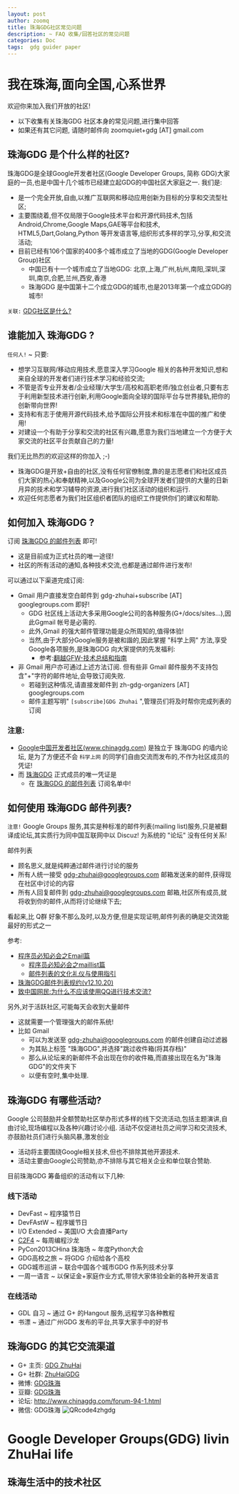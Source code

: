 ```yaml
---
layout: post
author: zoomq
title: 珠海GDG社区常见问题
description: ~ FAQ 收集/回答社区的常见问题
categories: Doc
tags:  gdg guider paper
---
```

# 我在珠海,面向全国,心系世界

欢迎你来加入我们开放的社区!

- 以下收集有关珠海GDG 社区本身的常见问题,进行集中回答
- 如果还有其它问题, 请随时邮件向 zoomquiet+gdg [AT] gmail.com

## 珠海GDG 是个什么样的社区?

珠海GDG是全球Google开发者社区(Google Developer Groups, 简称 GDG)大家庭的一员,也是中国十几个城市已经建立起GDG的中国社区大家庭之一. 我们是:

- 是一个完全开放,自由,以推广互联网和移动应用创新为目标的分享和交流型社区;
- 主要围绕着,但不仅局限于Google技术平台和开源代码技术,包括Android,Chrome,Google Maps,GAE等平台和技术, HTML5,Dart,Golang,Python 等开发语言等,组织形式多样的学习,分享,和交流活动;
- 目前已经有106个国家的400多个城市成立了当地的GDG(Google Developer Group)社区
    - 中国已有十一个城市成立了当地GDG: 北京,上海,广州,杭州,南阳,深圳,深圳,南京,合肥,兰州,西安,香港
    - 珠海GDG 是中国第十二个成立GDG的城市,也是2013年第一个成立GDG的城市!

`关联:` [GDG社区是什么?](http://blog.zhgdg.org/2013-12/howto-pubsrv/)

<!--more-->


## 谁能加入 珠海GDG ?

`任何人!` ~ 只要:

- 想学习互联网/移动应用技术,愿意深入学习Google 相关的各种开发知识,想和来自全球的开发者们进行技术学习和经验交流;
- 不管是否专业开发者/企业经理/大学生/高校和高职老师/独立创业者,只要有志于利用新型技术进行创新,利用Google面向全球的国际平台与世界接轨,把你的创新带向世界!
- 支持和有志于使用开源代码技术,给予国际公开技术和标准在中国的推广和使用!
- 对建设一个有助于分享和交流的社区有兴趣,愿意为我们当地建立一个方便于大家交流的社区平台贡献自己的力量!

我们无比热烈的欢迎这样的你加入 ;-)

- 珠海GDG是开放+自由的社区,没有任何官僚制度,靠的是志愿者们和社区成员们大家的热心和奉献精神,以及Google公司为全球开发者们提供的大量的日新月异的技术和学习辅导的资源,进行我们社区活动的组织和运行. 
- 欢迎任何志愿者为我们社区组织者团队的组织工作提供你们的建议和帮助. 


## 如何加入 珠海GDG ?

订阅 [珠海GDG 的邮件列表](https://groups.google.com/forum/#!forum/gdg-zhuhai) 即可!

- 这是目前成为正式社员的唯一途径!
- 社区的所有活动的通知,各种技术交流,也都是通过邮件进行发布!

可以通过以下渠道完成订阅:

+ Gmail 用户直接发空白邮件到 gdg-zhuhai+subscribe [AT] googlegroups.com 即好!
    - GDG 社区线上活动大多采用Google公司的各种服务(G+/docs/sites...),因此Ggmail 帐号是必需的. 
    - 此外,Gmail 的强大邮件管理功能是众所周知的,值得体验!
    - 当然,由于大部分Google服务是被和諧的,因此掌握 "科学上网" 方法,享受Google各项服务,是珠海GDG 向大家提供的先发福利:
        - 参考:[翻越GFW-技术总结和指南](http://www.chinagdg.com/thread-1393-1-1.html)
+ 非 Gmail 用户亦可通过上述方法订阅. 但有些非 Gmail 邮件服务不支持包含"+"字符的邮件地址,会导致订阅失败. 
    - 若碰到这种情况,请直接发邮件到 zh-gdg-organizers [AT] googlegroups.com
    - 邮件主题写明" `[subscribe]GDG Zhuhai` ",管理员们将及时帮你完成列表的订阅

### 注意:
- [Google中国开发者社区(www.chinagdg.com)](http://www.chinagdg.com/forum.php) 是独立于 珠海GDG 的墙内论坛, 是为了方便还不会 `科学上网` 的同学们自由交流而发布的,不作为社区成员的凭证!
- 而 [珠海GDG](https://groups.google.com/forum/#!forum/gdg-zhuhai) 正式成员的唯一凭证是
    - 在 [珠海GDG 的邮件列表](https://groups.google.com/forum/#!aboutgroup/gdg-zhuhai) 订阅名单中!


## 如何使用 珠海GDG 邮件列表?

`注意!` Google Groups 服务,其实是种标准的邮件列表(mailing list)服务,只是被翻译成论坛,其实质行为同中国互联网中以 Discuz! 为系统的 "论坛" 没有任何关系!

邮件列表

- 顾名思义,就是纯粹通过邮件进行讨论的服务
- 所有人统一接受 gdg-zhuhai@googlegroups.com 邮箱发送来的邮件,获得现在社区中讨论的内容
- 所有人回复邮件到 gdg-zhuhai@googlegroups.com 邮箱,社区所有成员,就将收到你的邮件,从而将讨论继续下去;

看起来,比 Q群 好象不那么及时,以及方便,但是实现证明,邮件列表的确是交流效能最好的形式之一

参考:

- [程序员必知必会之Email篇](http://blog.csdn.net/lanphaday/article/details/850059)
    - [程序员必知必会之maillist篇](http://blog.csdn.net/lanphaday/article/details/1669326)
    - [邮件列表的文化礼仪与使用指引](http://skm.zoomquiet.org/data/20110417134205/index.html)
- [珠海GDG邮件列表规约(v12.10.20)](http://www.chinagdg.com/thread-1410-1-1.html)
- [致中国网民:为什么不应该使用QQ进行技术交流?](http://www.chinagdg.com/thread-1358-1-1.html)

另外,对于活跃社区,可能每天会收到大量邮件

- 这就需要一个管理强大的邮件系统!
- 比如 Gmail
    - 可以为发送至 gdg-zhuhai@googlegroups.com 的邮件创建自动过滤器
    - 为其贴上标签 "珠海GDG",并选择"跳过收件箱(将其存档)"
    - 那么从论坛来的新邮件不会出现在你的收件箱,而直接出现在名为"珠海GDG"的文件夹下
    - 以便有空时,集中处理.


## 珠海GDG 有哪些活动?

Google 公司鼓励并全额赞助社区举办形式多样的线下交流活动,包括主题演讲,自由讨论,现场编程以及各种兴趣讨论小组.
活动不仅促进社员之间学习和交流技术,亦鼓励社员们进行头脑风暴,激发创业

- 活动将主要围绕Google相关技术,但也不排除其他开源技术. 
- 活动主要由Google公司赞助,亦不排除与其它相关企业和单位联合赞助. 

目前珠海GDG 筹备组织的活动有以下几种:


### 线下活动

- DevFast ~ 程序猿节日
- DevFAstW ~ 程序媛节日
- I/O Extended ~ 美国I/O 大会直播Party
- [C2F4](http://my.oschina.net/zoomquiet/blog/114278) ~  每周编程沙龙
- PyCon2013CHina 珠海场 ~ 年度Python大会
- GDG高校之旅 ~ 将GDG 介绍给各个高校
- GDG城市巡讲 ~ 联合中国各个城市GDG 作系列技术分享
- 一周一语言 ~ 以保证金+家庭作业方式,带领大家体验全新的各种开发语言



### 在线活动

- GDL 自习 ~ 通过 G+ 的Hangout 服务,远程学习各种教程
- 书漂 ~ 通过广州GDG 发布的平台,共享大家手中的好书




## 珠海GDG 的其它交流渠道

+ G+ 主页: [GDG ZhuHai](http://gplus.to/gdgzh)
+ G+ 社群: [ZhuHaiGDG](http://gplus.to/zhGDG)
+ 微博: [GDG珠海](http://weibo.com/gdgzh)
+ 豆瓣: [GDG珠海](http://www.douban.com/people/gdgzh)
+ 论坛: http://www.chinagdg.com/forum-94-1.html
+ 微信: GDG珠海
    ![QRcode4zhgdg](/img/qrcode_zhgdg_258.jpg)



# Google Developer Groups(GDG) livin ZhuHai life
## 珠海生活中的技术社区

